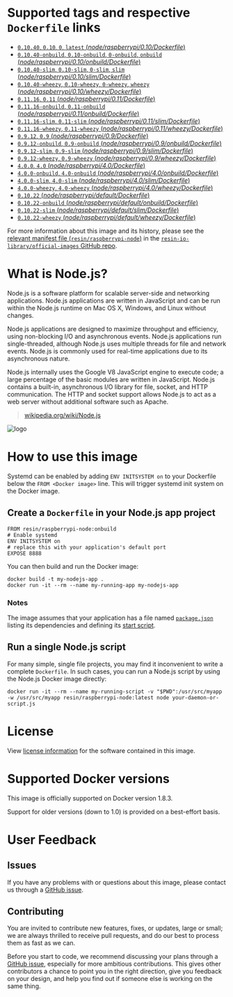 # Supported tags and respective `Dockerfile` links

-	[`0.10.40`, `0.10`, `0`, `latest` (*node/raspberrypi/0.10/Dockerfile*)](https://github.com/resin-io-library/base-images/blob/4df1311c1ca1df7be056a759030c7eb571d2be54/node/raspberrypi/0.10/Dockerfile)
-	[`0.10.40-onbuild`, `0.10-onbuild`, `0-onbuild`, `onbuild` (*node/raspberrypi/0.10/onbuild/Dockerfile*)](https://github.com/resin-io-library/base-images/blob/c4f86f276a6da51e6c063b00ba52df0ad86f47c3/node/raspberrypi/0.10/onbuild/Dockerfile)
-	[`0.10.40-slim`, `0.10-slim`, `0-slim`, `slim` (*node/raspberrypi/0.10/slim/Dockerfile*)](https://github.com/resin-io-library/base-images/blob/4df1311c1ca1df7be056a759030c7eb571d2be54/node/raspberrypi/0.10/slim/Dockerfile)
-	[`0.10.40-wheezy`, `0.10-wheezy`, `0-wheezy`, `wheezy` (*node/raspberrypi/0.10/wheezy/Dockerfile*)](https://github.com/resin-io-library/base-images/blob/4df1311c1ca1df7be056a759030c7eb571d2be54/node/raspberrypi/0.10/wheezy/Dockerfile)
-	[`0.11.16`, `0.11` (*node/raspberrypi/0.11/Dockerfile*)](https://github.com/resin-io-library/base-images/blob/4df1311c1ca1df7be056a759030c7eb571d2be54/node/raspberrypi/0.11/Dockerfile)
-	[`0.11.16-onbuild`, `0.11-onbuild` (*node/raspberrypi/0.11/onbuild/Dockerfile*)](https://github.com/resin-io-library/base-images/blob/2fa97540911026369eaf9bd1574a8e7b59e99091/node/raspberrypi/0.11/onbuild/Dockerfile)
-	[`0.11.16-slim`, `0.11-slim` (*node/raspberrypi/0.11/slim/Dockerfile*)](https://github.com/resin-io-library/base-images/blob/4df1311c1ca1df7be056a759030c7eb571d2be54/node/raspberrypi/0.11/slim/Dockerfile)
-	[`0.11.16-wheezy`, `0.11-wheezy` (*node/raspberrypi/0.11/wheezy/Dockerfile*)](https://github.com/resin-io-library/base-images/blob/4df1311c1ca1df7be056a759030c7eb571d2be54/node/raspberrypi/0.11/wheezy/Dockerfile)
-	[`0.9.12`, `0.9` (*node/raspberrypi/0.9/Dockerfile*)](https://github.com/resin-io-library/base-images/blob/4df1311c1ca1df7be056a759030c7eb571d2be54/node/raspberrypi/0.9/Dockerfile)
-	[`0.9.12-onbuild`, `0.9-onbuild` (*node/raspberrypi/0.9/onbuild/Dockerfile*)](https://github.com/resin-io-library/base-images/blob/2fa97540911026369eaf9bd1574a8e7b59e99091/node/raspberrypi/0.9/onbuild/Dockerfile)
-	[`0.9.12-slim`, `0.9-slim` (*node/raspberrypi/0.9/slim/Dockerfile*)](https://github.com/resin-io-library/base-images/blob/4df1311c1ca1df7be056a759030c7eb571d2be54/node/raspberrypi/0.9/slim/Dockerfile)
-	[`0.9.12-wheezy`, `0.9-wheezy` (*node/raspberrypi/0.9/wheezy/Dockerfile*)](https://github.com/resin-io-library/base-images/blob/4df1311c1ca1df7be056a759030c7eb571d2be54/node/raspberrypi/0.9/wheezy/Dockerfile)
-	[`4.0.0`, `4.0` (*node/raspberrypi/4.0/Dockerfile*)](https://github.com/resin-io-library/base-images/blob/4df1311c1ca1df7be056a759030c7eb571d2be54/node/raspberrypi/4.0/Dockerfile)
-	[`4.0.0-onbuild`, `4.0-onbuild` (*node/raspberrypi/4.0/onbuild/Dockerfile*)](https://github.com/resin-io-library/base-images/blob/c4f86f276a6da51e6c063b00ba52df0ad86f47c3/node/raspberrypi/4.0/onbuild/Dockerfile)
-	[`4.0.0-slim`, `4.0-slim` (*node/raspberrypi/4.0/slim/Dockerfile*)](https://github.com/resin-io-library/base-images/blob/4df1311c1ca1df7be056a759030c7eb571d2be54/node/raspberrypi/4.0/slim/Dockerfile)
-	[`4.0.0-wheezy`, `4.0-wheezy` (*node/raspberrypi/4.0/wheezy/Dockerfile*)](https://github.com/resin-io-library/base-images/blob/4df1311c1ca1df7be056a759030c7eb571d2be54/node/raspberrypi/4.0/wheezy/Dockerfile)
-	[`0.10.22` (*node/raspberrypi/default/Dockerfile*)](https://github.com/resin-io-library/base-images/blob/4df1311c1ca1df7be056a759030c7eb571d2be54/node/raspberrypi/default/Dockerfile)
-	[`0.10.22-onbuild` (*node/raspberrypi/default/onbuild/Dockerfile*)](https://github.com/resin-io-library/base-images/blob/2fa97540911026369eaf9bd1574a8e7b59e99091/node/raspberrypi/default/onbuild/Dockerfile)
-	[`0.10.22-slim` (*node/raspberrypi/default/slim/Dockerfile*)](https://github.com/resin-io-library/base-images/blob/4df1311c1ca1df7be056a759030c7eb571d2be54/node/raspberrypi/default/slim/Dockerfile)
-	[`0.10.22-wheezy` (*node/raspberrypi/default/wheezy/Dockerfile*)](https://github.com/resin-io-library/base-images/blob/4df1311c1ca1df7be056a759030c7eb571d2be54/node/raspberrypi/default/wheezy/Dockerfile)

For more information about this image and its history, please see the [relevant manifest file (`resin/raspberrypi-node`)](https://github.com/resin-io-library/official-images/blob/master/library/raspberrypi-node) in the [`resin-io-library/official-images` GitHub repo](https://github.com/resin-io-library/official-images).

# What is Node.js?

Node.js is a software platform for scalable server-side and networking applications. Node.js applications are written in JavaScript and can be run within the Node.js runtime on Mac OS X, Windows, and Linux without changes.

Node.js applications are designed to maximize throughput and efficiency, using non-blocking I/O and asynchronous events. Node.js applications run single-threaded, although Node.js uses multiple threads for file and network events. Node.js is commonly used for real-time applications due to its asynchronous nature.

Node.js internally uses the Google V8 JavaScript engine to execute code; a large percentage of the basic modules are written in JavaScript. Node.js contains a built-in, asynchronous I/O library for file, socket, and HTTP communication. The HTTP and socket support allows Node.js to act as a web server without additional software such as Apache.

> [wikipedia.org/wiki/Node.js](https://en.wikipedia.org/wiki/Node.js)

![logo](https://raw.githubusercontent.com/resin-io-library/docs/master/raspberrypi-node/logo.png)

# How to use this image

Systemd can be enabled by adding `ENV INITSYSTEM on` to your Dockerfile below the `FROM <Docker image>` line. This will trigger systemd init system on the Docker image.

## Create a `Dockerfile` in your Node.js app project

	FROM resin/raspberrypi-node:onbuild
	# Enable systemd
	ENV INITSYSTEM on
	# replace this with your application's default port
	EXPOSE 8888

You can then build and run the Docker image:

	docker build -t my-nodejs-app .
	docker run -it --rm --name my-running-app my-nodejs-app

### Notes

The image assumes that your application has a file named [`package.json`](https://docs.npmjs.com/files/package.json) listing its dependencies and defining its [start script](https://docs.npmjs.com/misc/scripts#default-values).

## Run a single Node.js script

For many simple, single file projects, you may find it inconvenient to write a complete `Dockerfile`. In such cases, you can run a Node.js script by using the Node.js Docker image directly:

	docker run -it --rm --name my-running-script -v "$PWD":/usr/src/myapp -w /usr/src/myapp resin/raspberrypi-node:latest node your-daemon-or-script.js

# License

View [license information](https://github.com/joyent/node/blob/master/LICENSE) for the software contained in this image.

# Supported Docker versions

This image is officially supported on Docker version 1.8.3.

Support for older versions (down to 1.0) is provided on a best-effort basis.

# User Feedback

## Issues

If you have any problems with or questions about this image, please contact us through a [GitHub issue](https://github.com/resin-io-library/base-images/issues).

## Contributing

You are invited to contribute new features, fixes, or updates, large or small; we are always thrilled to receive pull requests, and do our best to process them as fast as we can.

Before you start to code, we recommend discussing your plans through a [GitHub issue](https://github.com/resin-io-library/base-images/issues), especially for more ambitious contributions. This gives other contributors a chance to point you in the right direction, give you feedback on your design, and help you find out if someone else is working on the same thing.
